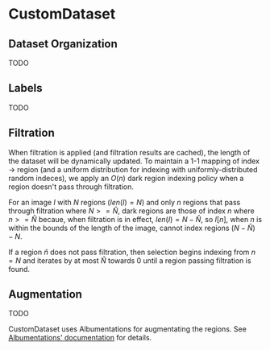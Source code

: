 # CustomDataset

## Dataset Organization

TODO

## Labels

TODO

## Filtration

When filtration is applied (and filtration results are cached), the length of the dataset will be dynamically updated. To maintain a 1-1 mapping of index $\rightarrow$ region (and a uniform distribution for indexing with uniformly-distributed random indeces), we apply an $O(n)$ dark region indexing policy when a region doesn't pass through filtration.

For an image $I$ with $N$ regions ($len(I)=N$) and only $n$ regions that pass through filtration where $N>=\hat{N}$, dark regions are those of index $n$ where $n>=\hat{N}$ becaue, when filtration is in effect, $len(I)=N-\hat{N}$, so $I[n]$, when $n$ is within the bounds of the length of the image, cannot index regions $(N-\hat{N}) -N$.

If a region $\hat{n}$ does not pass filtration, then selection begins indexing from $n=N$ and iterates by at most $\hat{N}$ towards 0 until a region passing filtration is found.

## Augmentation

TODO 

CustomDataset uses Albumentations for augmentating the regions. See [Albumentations' documentation](https://albumentations.ai/docs/) for details.
